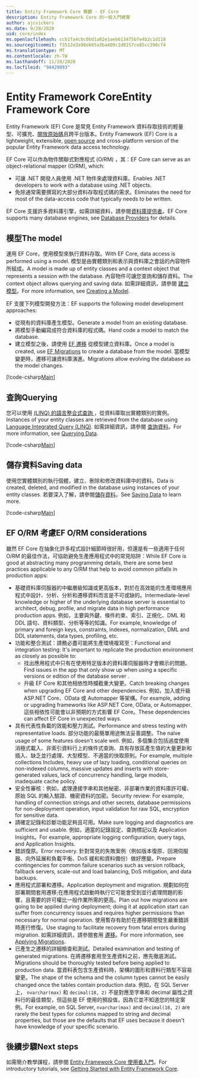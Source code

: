 ```yaml
---
title: Entity Framework Core 概觀 - EF Core
description: Entity Framework Core 的一般入門總覽
author: ajcvickers
ms.date: 9/20/2020
uid: core/index
ms.openlocfilehash: ccb1fa4cbc0bd1a02e1aeb613475bfe4b2c1d118
ms.sourcegitcommit: f3512e3a98e685a3ba409c1d0157ce85cc390cf4
ms.translationtype: MT
ms.contentlocale: zh-TW
ms.lasthandoff: 11/10/2020
ms.locfileid: "94429893"
---
```

# <a name="entity-framework-core"></a><span data-ttu-id="41da0-103">Entity Framework Core</span><span class="sxs-lookup"><span data-stu-id="41da0-103">Entity Framework Core</span></span>

<span data-ttu-id="41da0-104">Entity Framework (EF) Core 是常見 Entity Framework 資料存取技術的輕量型、可擴充、[開放原始碼](https://github.com/dotnet/efcore)且跨平台版本。</span><span class="sxs-lookup"><span data-stu-id="41da0-104">Entity Framework (EF) Core is a lightweight, extensible, [open source](https://github.com/dotnet/efcore) and cross-platform version of the popular Entity Framework data access technology.</span></span>

<span data-ttu-id="41da0-105">EF Core 可以作為物件關聯式對應程式 (O/RM) ，其：</span><span class="sxs-lookup"><span data-stu-id="41da0-105">EF Core can serve as an object-relational mapper (O/RM), which:</span></span>

* <span data-ttu-id="41da0-106">可讓 .NET 開發人員使用 .NET 物件來處理資料庫。</span><span class="sxs-lookup"><span data-stu-id="41da0-106">Enables .NET developers to work with a database using .NET objects.</span></span>
* <span data-ttu-id="41da0-107">免除通常需要撰寫的大部分資料存取程式碼的需求。</span><span class="sxs-lookup"><span data-stu-id="41da0-107">Eliminates the need for most of the data-access code that typically needs to be written.</span></span>

<span data-ttu-id="41da0-108">EF Core 支援許多資料庫引擎，如需詳細資料，請參閱[資料庫提供者](xref:core/providers/index)。</span><span class="sxs-lookup"><span data-stu-id="41da0-108">EF Core supports many database engines, see [Database Providers](xref:core/providers/index) for details.</span></span>

## <a name="the-model"></a><span data-ttu-id="41da0-109">模型</span><span class="sxs-lookup"><span data-stu-id="41da0-109">The model</span></span>

<span data-ttu-id="41da0-110">運用 EF Core，使用模型來執行資料存取。</span><span class="sxs-lookup"><span data-stu-id="41da0-110">With EF Core, data access is performed using a model.</span></span> <span data-ttu-id="41da0-111">模型是由實體類別和表示與資料庫之會話的內容物件所組成。</span><span class="sxs-lookup"><span data-stu-id="41da0-111">A model is made up of entity classes and a context object that represents a session with the database.</span></span> <span data-ttu-id="41da0-112">內容物件可讓您查詢和儲存資料。</span><span class="sxs-lookup"><span data-stu-id="41da0-112">The context object allows querying and saving data.</span></span> <span data-ttu-id="41da0-113">如需詳細資訊，請參閱 [建立模型](xref:core/modeling/index)。</span><span class="sxs-lookup"><span data-stu-id="41da0-113">For more information, see [Creating a Model](xref:core/modeling/index).</span></span>

<span data-ttu-id="41da0-114">EF 支援下列模型開發方法：</span><span class="sxs-lookup"><span data-stu-id="41da0-114">EF supports the following model development approaches:</span></span>

* <span data-ttu-id="41da0-115">從現有的資料庫產生模型。</span><span class="sxs-lookup"><span data-stu-id="41da0-115">Generate a model from an existing database.</span></span>
* <span data-ttu-id="41da0-116">將模型手動編寫成符合資料庫的程式碼。</span><span class="sxs-lookup"><span data-stu-id="41da0-116">Hand code a model to match the database.</span></span>
* <span data-ttu-id="41da0-117">建立模型之後，請使用 [EF 遷移](xref:core/managing-schemas/migrations/index) 從模型建立資料庫。</span><span class="sxs-lookup"><span data-stu-id="41da0-117">Once a model is created, use [EF Migrations](xref:core/managing-schemas/migrations/index) to create a database from the model.</span></span> <span data-ttu-id="41da0-118">當模型變更時，遷移可讓資料庫演進。</span><span class="sxs-lookup"><span data-stu-id="41da0-118">Migrations allow evolving the database as the model changes.</span></span>

[!code-csharp[Main](../../samples/core/Intro/Model.cs)]

## <a name="querying"></a><span data-ttu-id="41da0-119">查詢</span><span class="sxs-lookup"><span data-stu-id="41da0-119">Querying</span></span>

<span data-ttu-id="41da0-120">您可以使用 [ (LINQ) 的語言整合式查詢 ](/dotnet/csharp/programming-guide/concepts/linq/)，從資料庫取出實體類別的實例。</span><span class="sxs-lookup"><span data-stu-id="41da0-120">Instances of your entity classes are retrieved from the database using [Language Integrated Query (LINQ)](/dotnet/csharp/programming-guide/concepts/linq/).</span></span> <span data-ttu-id="41da0-121">如需詳細資訊，請參閱 [查詢資料](xref:core/querying/index)。</span><span class="sxs-lookup"><span data-stu-id="41da0-121">For more information, see [Querying Data](xref:core/querying/index).</span></span>

[!code-csharp[Main](../../samples/core/Intro/Program.cs#Querying)]

## <a name="saving-data"></a><span data-ttu-id="41da0-122">儲存資料</span><span class="sxs-lookup"><span data-stu-id="41da0-122">Saving data</span></span>

<span data-ttu-id="41da0-123">使用您實體類別的執行個體，建立、刪除和修改資料庫中的資料。</span><span class="sxs-lookup"><span data-stu-id="41da0-123">Data is created, deleted, and modified in the database using instances of your entity classes.</span></span> <span data-ttu-id="41da0-124">若要深入了解，請參閱[儲存資料](xref:core/saving/index)。</span><span class="sxs-lookup"><span data-stu-id="41da0-124">See [Saving Data](xref:core/saving/index) to learn more.</span></span>

[!code-csharp[Main](../../samples/core/Intro/Program.cs#SavingData)]

## <a name="ef-orm-considerations"></a><span data-ttu-id="41da0-125">EF O/RM 考慮</span><span class="sxs-lookup"><span data-stu-id="41da0-125">EF O/RM considerations</span></span>

<span data-ttu-id="41da0-126">雖然 EF Core 在抽象化許多程式設計細節時很好用，但還是有一些適用于任何 O/RM 的最佳作法，可協助避免生產應用程式中的常見陷阱：</span><span class="sxs-lookup"><span data-stu-id="41da0-126">While EF Core is good at abstracting many programming details, there are some best practices applicable to any O/RM that help to avoid common pitfalls in production apps:</span></span>

* <span data-ttu-id="41da0-127">基礎資料庫伺服器的中繼層級知識或更高版本，對於在高效能的生產環境應用程式中設計、分析、分析和遷移資料而言是不可或缺的。</span><span class="sxs-lookup"><span data-stu-id="41da0-127">Intermediate-level knowledge or higher of the underlying database server is essential to architect, debug, profile, and migrate data in high performance production apps.</span></span> <span data-ttu-id="41da0-128">例如，主要與外鍵、條件約束、索引、正規化、DML 和 DDL 語句、資料類型、分析等等的知識。</span><span class="sxs-lookup"><span data-stu-id="41da0-128">For example, knowledge of primary and foreign keys, constraints, indexes, normalization, DML and DDL statements, data types, profiling, etc.</span></span>
* <span data-ttu-id="41da0-129">功能和整合測試：請務必盡可能將生產環境複寫至：</span><span class="sxs-lookup"><span data-stu-id="41da0-129">Functional and integration testing:  It's important to replicate the production environment as closely as possible to:</span></span>
  * <span data-ttu-id="41da0-130">找出應用程式中只有在使用特定版本的資料庫伺服器時才會顯示的問題。</span><span class="sxs-lookup"><span data-stu-id="41da0-130">Find issues in the app that only show up when using a specific versions or edition of the database server .</span></span>
  * <span data-ttu-id="41da0-131">升級 EF Core 和其他相依性時攔截重大變更。</span><span class="sxs-lookup"><span data-stu-id="41da0-131">Catch breaking changes when upgrading EF Core and other dependencies.</span></span> <span data-ttu-id="41da0-132">例如，加入或升級 ASP.NET Core、OData 或 Automapper 等架構。</span><span class="sxs-lookup"><span data-stu-id="41da0-132">For example, adding or upgrading frameworks like ASP.NET Core, OData, or Automapper.</span></span> <span data-ttu-id="41da0-133">這些相依性可能會以非預期的方式影響 EF Core。</span><span class="sxs-lookup"><span data-stu-id="41da0-133">These dependencies can affect EF Core in unexpected ways.</span></span>
* <span data-ttu-id="41da0-134">具有代表性負載的效能和壓力測試。</span><span class="sxs-lookup"><span data-stu-id="41da0-134">Performance and stress testing with representative loads.</span></span> <span data-ttu-id="41da0-135">部分功能的最簡單用途無法妥善調整。</span><span class="sxs-lookup"><span data-stu-id="41da0-135">The naïve usage of some features doesn't scale well.</span></span> <span data-ttu-id="41da0-136">例如，多個集合包括過度使用消極式載入、非索引資料行上的條件式查詢、具有存放區產生值的大量更新和插入、缺乏並行處理、大型模型、不適當的快取原則。</span><span class="sxs-lookup"><span data-stu-id="41da0-136">For example, multiple collections Includes, heavy use of lazy loading, conditional queries on non-indexed columns, massive updates and inserts with store-generated values, lack of concurrency handling, large models, inadequate cache policy.</span></span>
* <span data-ttu-id="41da0-137">安全性審核：例如，處理連接字串和其他秘密、非部署作業的資料庫許可權、原始 SQL 的輸入驗證、機密資料的加密。</span><span class="sxs-lookup"><span data-stu-id="41da0-137">Security review: For example, handling of connection strings and other secrets, database permissions for non-deployment operation, input validation for raw SQL, encryption for sensitive data.</span></span>
* <span data-ttu-id="41da0-138">請確定記錄和診斷功能足夠且可用。</span><span class="sxs-lookup"><span data-stu-id="41da0-138">Make sure logging and diagnostics are sufficient and usable.</span></span> <span data-ttu-id="41da0-139">例如，適當的記錄設定、查詢標記以及 Application Insights。</span><span class="sxs-lookup"><span data-stu-id="41da0-139">For example, appropriate logging configuration, query tags, and Application Insights.</span></span>
* <span data-ttu-id="41da0-140">錯誤復原。</span><span class="sxs-lookup"><span data-stu-id="41da0-140">Error recovery.</span></span> <span data-ttu-id="41da0-141">針對常見的失敗案例（例如版本復原、回溯伺服器、向外延展和負載平衡、DoS 緩和和資料備份）做好應變。</span><span class="sxs-lookup"><span data-stu-id="41da0-141">Prepare contingencies for common failure scenarios such as version rollback, fallback servers, scale-out and load balancing, DoS mitigation, and data backups.</span></span>
* <span data-ttu-id="41da0-142">應用程式部署和遷移。</span><span class="sxs-lookup"><span data-stu-id="41da0-142">Application deployment and migration.</span></span> <span data-ttu-id="41da0-143">規劃如何在部署期間套用遷移;在應用程式啟動時執行它可能會受到並行處理問題的影響，且需要的許可權比一般作業所需的更高。</span><span class="sxs-lookup"><span data-stu-id="41da0-143">Plan out how migrations are going to be applied during deployment; doing it at application start can suffer from concurrency issues and requires higher permissions than necessary for normal operation.</span></span> <span data-ttu-id="41da0-144">使用暫存有助於在遷移期間發生嚴重錯誤時進行修復。</span><span class="sxs-lookup"><span data-stu-id="41da0-144">Use staging to facilitate recovery from fatal errors during migration.</span></span> <span data-ttu-id="41da0-145">如需詳細資訊，請參閱套用 [遷移](xref:core/managing-schemas/migrations/applying)。</span><span class="sxs-lookup"><span data-stu-id="41da0-145">For more information, see [Applying Migrations](xref:core/managing-schemas/migrations/applying).</span></span>
* <span data-ttu-id="41da0-146">已產生之遷移的詳細檢查和測試。</span><span class="sxs-lookup"><span data-stu-id="41da0-146">Detailed examination and testing of generated migrations.</span></span> <span data-ttu-id="41da0-147">在將遷移套用至生產資料之前，應先徹底測試。</span><span class="sxs-lookup"><span data-stu-id="41da0-147">Migrations should be thoroughly tested before being applied to production data.</span></span> <span data-ttu-id="41da0-148">當資料表包含生產資料時，架構的圖形和資料行類型不容易變更。</span><span class="sxs-lookup"><span data-stu-id="41da0-148">The shape of the schema and the column types cannot be easily changed once the tables contain production data.</span></span> <span data-ttu-id="41da0-149">例如，在 SQL Server 上， `nvarchar(max)` 和 `decimal(18, 2)` 不是對應至字串和 decimal 屬性之資料行的最佳類型，但這些是 EF 使用的預設值，因為它並不知道您的特定案例。</span><span class="sxs-lookup"><span data-stu-id="41da0-149">For example, on SQL Server, `nvarchar(max)` and `decimal(18, 2)` are rarely the best types for columns mapped to string and decimal properties, but those are the defaults that EF uses because it doesn't have knowledge of your specific scenario.</span></span>

## <a name="next-steps"></a><span data-ttu-id="41da0-150">後續步驟</span><span class="sxs-lookup"><span data-stu-id="41da0-150">Next steps</span></span>

<span data-ttu-id="41da0-151">如需簡介教學課程，請參閱 [Entity Framework Core 使用者入門](xref:core/get-started/overview/first-app)。</span><span class="sxs-lookup"><span data-stu-id="41da0-151">For introductory tutorials, see [Getting Started with Entity Framework Core](xref:core/get-started/overview/first-app).</span></span>
